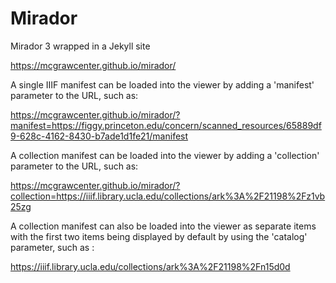 # Mirador
Mirador 3 wrapped in a Jekyll site

https://mcgrawcenter.github.io/mirador/

A single IIIF manifest can be loaded into the viewer by adding a 'manifest' parameter to the URL, such as:

https://mcgrawcenter.github.io/mirador/?manifest=https://figgy.princeton.edu/concern/scanned_resources/65889df9-628c-4162-8430-b7ade1d1fe21/manifest

A collection manifest can be loaded into the viewer by adding a 'collection' parameter to the URL, such as:

https://mcgrawcenter.github.io/mirador/?collection=https://iiif.library.ucla.edu/collections/ark%3A%2F21198%2Fz1vb25zg

A collection manifest can also be loaded into the viewer as separate items with the first two items being displayed by default by using the 'catalog' parameter, such as :

https://iiif.library.ucla.edu/collections/ark%3A%2F21198%2Fn15d0d




